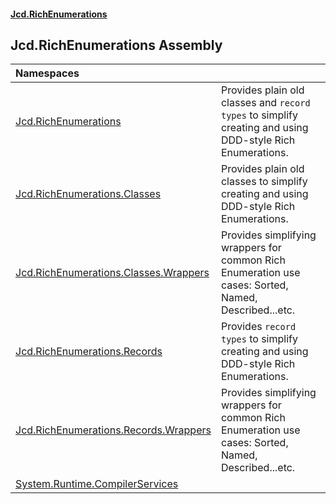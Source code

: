 #### [Jcd.RichEnumerations](index.md 'index')

## Jcd.RichEnumerations Assembly

| Namespaces                                                                                                                |                                                                                                           |
|:--------------------------------------------------------------------------------------------------------------------------|:----------------------------------------------------------------------------------------------------------|
| [Jcd.RichEnumerations](Jcd.RichEnumerations.md 'Jcd.RichEnumerations')                                                    | Provides plain old classes and `record types` to simplify creating and using DDD-style Rich Enumerations. |
| [Jcd.RichEnumerations.Classes](Jcd.RichEnumerations.Classes.md 'Jcd.RichEnumerations.Classes')                            | Provides plain old classes to simplify creating and using DDD-style Rich Enumerations.                    |
| [Jcd.RichEnumerations.Classes.Wrappers](Jcd.RichEnumerations.Classes.Wrappers.md 'Jcd.RichEnumerations.Classes.Wrappers') | Provides simplifying wrappers for common Rich Enumeration use cases: Sorted, Named, Described...etc.      |
| [Jcd.RichEnumerations.Records](Jcd.RichEnumerations.Records.md 'Jcd.RichEnumerations.Records')                            | Provides `record types` to simplify creating and using DDD-style Rich Enumerations.                       |
| [Jcd.RichEnumerations.Records.Wrappers](Jcd.RichEnumerations.Records.Wrappers.md 'Jcd.RichEnumerations.Records.Wrappers') | Provides simplifying wrappers for common Rich Enumeration use cases: Sorted, Named, Described...etc.      |
| [System.Runtime.CompilerServices](System.Runtime.CompilerServices.md 'System.Runtime.CompilerServices')                   |                                                                                                           |
